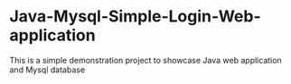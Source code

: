 # Java-Mysql-Simple-Login-Web-application

This is a simple demonstration project to showcase  Java web application and Mysql database


